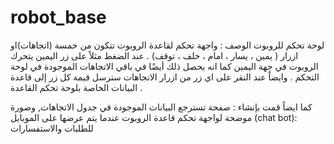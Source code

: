# robot_base
لوحة تحكم للروبوت 
الوصف : واجهة تحكم لقاعدة الروبوت تتكون من خمسة (اتجاهات)او ازرار ( يمين ، يسار ، امام ، خلف ، توقف) .
عند الضغط مثلاً على زر اليمين يتحرك الروبوت في جهة اليمين كما انه يحصل ذلك أيضًا في باقي الاتجاهات الموجودة في لوحة التحكم . وايضاً عند النقر على اي زر من ازرار الاتجاهات سترسل قيمة كل زر إلى قاعدة البيانات الخاصة بلوحة تحكم القاعدة .

كما ايضاً قمت بإنشاء :
صفحة تسترجع البيانات الموجودة في جدول الاتجاهات, 
وصورة موضحة لواجهة تحكم قاعدة الروبوت عندما يتم عرضها على الموبايل
   (chat bot): للطلبات والاستفسارات 
